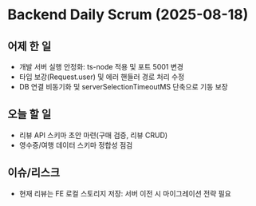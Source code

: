 # Backend Daily Scrum (2025-08-18)

## 어제 한 일
- 개발 서버 실행 안정화: ts-node 적용 및 포트 5001 변경
- 타입 보강(Request.user) 및 에러 핸들러 경로 처리 수정
- DB 연결 비동기화 및 serverSelectionTimeoutMS 단축으로 기동 보장

## 오늘 할 일
- 리뷰 API 스키마 초안 마련(구매 검증, 리뷰 CRUD)
- 영수증/여행 데이터 스키마 정합성 점검

## 이슈/리스크
- 현재 리뷰는 FE 로컬 스토리지 저장: 서버 이전 시 마이그레이션 전략 필요

